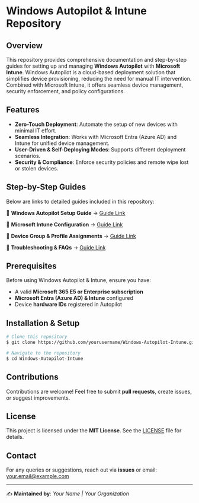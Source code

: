 # Windows Autopilot & Intune Repository
## Overview
This repository provides comprehensive documentation and step-by-step guides for setting up and managing **Windows Autopilot** with **Microsoft Intune**. Windows Autopilot is a cloud-based deployment solution that simplifies device provisioning, reducing the need for manual IT intervention. Combined with Microsoft Intune, it offers seamless device management, security enforcement, and policy configurations.

## Features
- **Zero-Touch Deployment**: Automate the setup of new devices with minimal IT effort.
- **Seamless Integration**: Works with Microsoft Entra (Azure AD) and Intune for unified device management.
- **User-Driven & Self-Deploying Modes**: Supports different deployment scenarios.
- **Security & Compliance**: Enforce security policies and remote wipe lost or stolen devices.

## Step-by-Step Guides
Below are links to detailed guides included in this repository:

📌 **Windows Autopilot Setup Guide** → [Guide Link](./docs/Windows_Autopilot_Setup.md)

📌 **Microsoft Intune Configuration** → [Guide Link](./docs/Intune_Configuration.md)

📌 **Device Group & Profile Assignments** → [Guide Link](./docs/Device_Group_Profiles.md)

📌 **Troubleshooting & FAQs** → [Guide Link](./docs/Troubleshooting_FAQ.md)

## Prerequisites
Before using Windows Autopilot & Intune, ensure you have:
- A valid **Microsoft 365 E5 or Enterprise subscription**
- **Microsoft Entra (Azure AD) & Intune** configured
- Device **hardware IDs** registered in Autopilot

## Installation & Setup
```sh
# Clone this repository
$ git clone https://github.com/yourusername/Windows-Autopilot-Intune.git

# Navigate to the repository
$ cd Windows-Autopilot-Intune
```

## Contributions
Contributions are welcome! Feel free to submit **pull requests**, create issues, or suggest improvements.

## License
This project is licensed under the **MIT License**. See the [LICENSE](./LICENSE) file for details.

## Contact
For any queries or suggestions, reach out via **issues** or email: [your.email@example.com](mailto:your.email@example.com)

---
✍ **Maintained by**: *Your Name | Your Organization*
